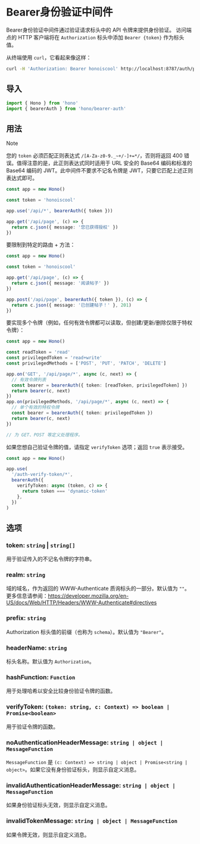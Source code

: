# Bearer身份验证中间件

Bearer身份验证中间件通过验证请求标头中的 API 令牌来提供身份验证。
访问端点的 HTTP 客户端将在 `Authorization` 标头中添加 `Bearer {token}` 作为标头值。

从终端使用 `curl`，它看起来像这样：

```sh
curl -H 'Authorization: Bearer honoiscool' http://localhost:8787/auth/page
```

## 导入

```ts
import { Hono } from 'hono'
import { bearerAuth } from 'hono/bearer-auth'
```

## 用法

> [!NOTE]
> 您的 `token` 必须匹配正则表达式 `/[A-Za-z0-9._~+/-]+=*/`，否则将返回 400 错误。值得注意的是，此正则表达式同时适用于 URL 安全的 Base64 编码和标准的 Base64 编码的 JWT。此中间件不要求不记名令牌是 JWT，只要它匹配上述正则表达式即可。

```ts
const app = new Hono()

const token = 'honoiscool'

app.use('/api/*', bearerAuth({ token }))

app.get('/api/page', (c) => {
  return c.json({ message: '您已获得授权' })
})
```

要限制到特定的路由 + 方法：

```ts
const app = new Hono()

const token = 'honoiscool'

app.get('/api/page', (c) => {
  return c.json({ message: '阅读帖子' })
})

app.post('/api/page', bearerAuth({ token }), (c) => {
  return c.json({ message: '已创建帖子！' }, 201)
})
```

要实现多个令牌（例如，任何有效令牌都可以读取，但创建/更新/删除仅限于特权令牌）：

```ts
const app = new Hono()

const readToken = 'read'
const privilegedToken = 'read+write'
const privilegedMethods = ['POST', 'PUT', 'PATCH', 'DELETE']

app.on('GET', '/api/page/*', async (c, next) => {
  // 有效令牌列表
  const bearer = bearerAuth({ token: [readToken, privilegedToken] })
  return bearer(c, next)
})
app.on(privilegedMethods, '/api/page/*', async (c, next) => {
  // 单个有效的特权令牌
  const bearer = bearerAuth({ token: privilegedToken })
  return bearer(c, next)
})

// 为 GET、POST 等定义处理程序。
```

如果您想自己验证令牌的值，请指定 `verifyToken` 选项；返回 `true` 表示接受。

```ts
const app = new Hono()

app.use(
  '/auth-verify-token/*',
  bearerAuth({
    verifyToken: async (token, c) => {
      return token === 'dynamic-token'
    },
  })
)
```

## 选项

### <Badge type="danger" text="必需" /> token: `string` | `string[]`

用于验证传入的不记名令牌的字符串。

### <Badge type="info" text="可选" /> realm: `string`

域的域名，作为返回的 WWW-Authenticate 质询标头的一部分。默认值为 `""`。
更多信息请参阅：https://developer.mozilla.org/en-US/docs/Web/HTTP/Headers/WWW-Authenticate#directives

### <Badge type="info" text="可选" /> prefix: `string`

Authorization 标头值的前缀（也称为 `schema`）。默认值为 `"Bearer"`。

### <Badge type="info" text="可选" /> headerName: `string`

标头名称。默认值为 `Authorization`。

### <Badge type="info" text="可选" /> hashFunction: `Function`

用于处理哈希以安全比较身份验证令牌的函数。

### <Badge type="info" text="可选" /> verifyToken: `(token: string, c: Context) => boolean | Promise<boolean>`

用于验证令牌的函数。

### <Badge type="info" text="可选" /> noAuthenticationHeaderMessage: `string | object | MessageFunction`

`MessageFunction` 是 `(c: Context) => string | object | Promise<string | object>`。如果它没有身份验证标头，则显示自定义消息。

### <Badge type="info" text="可选" /> invalidAuthenticationHeaderMessage: `string | object | MessageFunction`

如果身份验证标头无效，则显示自定义消息。

### <Badge type="info" text="可选" /> invalidTokenMessage: `string | object | MessageFunction`

如果令牌无效，则显示自定义消息。
